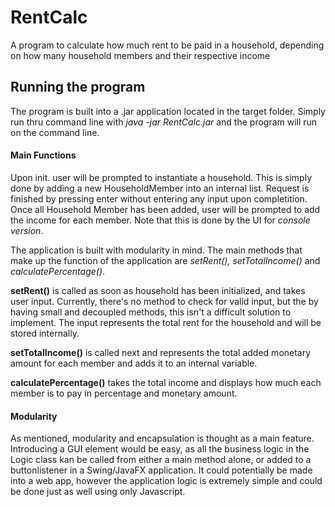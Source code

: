 # RentCalc
A program to calculate how much rent to be paid in a household, depending on how many household members and their respective income

<h2>Running the program</h2>

The program is built into a .jar application located in the target folder. Simply run thru command line with <i>java -jar RentCalc.jar</i> and the program will run on the command line.

<h4>Main Functions</h4>

Upon init. user will be prompted to instantiate a household. This is simply done by adding a new HouseholdMember into an internal list. Request is finished by pressing enter without entering any input upon completition. Once all Household Member has been added, user will be prompted to add the income for each member. Note that this is done by the UI for <i>console version</i>. 

The application is built with modularity in mind. The main methods that make up the function of the application are <i>setRent(), setTotalIncome()</i> and <i>calculatePercentage()</i>. 

<b>setRent()</b> is called as soon as household has been initialized, and takes user input. Currently, there's no method to check for valid input, but the by having small and decoupled methods, this isn't a difficult solution to implement. The input represents the total rent for the household and will be stored internally.

<b>setTotalIncome()</b> is called next and represents the total added monetary amount for each member and adds it to an internal variable. 

<b>calculatePercentage()</b> takes the total income and displays how much each member is to pay in percentage and monetary amount.

<h4>Modularity</h4>

As mentioned, modularity and encapsulation is thought as a main feature. Introducing a GUI element would be easy, as all the business logic in the Logic class kan be called from either a main method alone, or added to a buttonlistener in a Swing/JavaFX application. It could potentially be made into a web app, however the application logic is extremely simple and could be done just as well using only Javascript.

